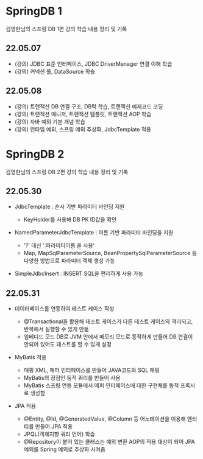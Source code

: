 # SpringDB 1
김영한님의 스프링 DB 1편 강의 학습 내용 정리 및 기록

## 22.05.07
* (강의) JDBC 표준 인터페이스, JDBC DriverManager 연결 이해 학습
* (강의) 커넥션 풀, DataSource 학습

## 22.05.08
* (강의) 트랜잭션 DB 연결 구조, DB락 학습, 트랜잭션 예제코드 코딩
* (강의) 트랜잭션 매니저, 트랜잭션 템플릿, 트랜잭션 AOP 학습
* (강의) 자바 예외 기본 개념 학습
* (강의) 런타임 예외, 스프링 예외 추상화, JdbcTemplate 적용

# SpringDB 2
김영한님의 스프링 DB 2편 강의 학습 내용 정리 및 기록

## 22.05.30
* JdbcTemplate : 순서 기반 파라미터 바인딩 지원
  - KeyHolder를 사용해 DB PK ID값을 확인
  
* NamedParameterJdbcTemplate : 이름 기반 파라미터 바인딩을 지원
  - '?' 대신 ':파라미터이름 을 사용'
  - Map, MapSqlParameterSource, BeanPropertySqlParameterSource 등 다양한 방법으로 파라미터 객체 생성 가능
 
* SimpleJdbcInsert : INSERT SQL을 편리하게 사용 가능

## 22.05.31
* 데이터베이스를 연동하여 테스트 케이스 작성
  - @Transactional을 활용해 테스트 케이스가 다른 테스트 케이스와 격리되고, 반복해서 실행할 수 있게 만듦
  - 임베디드 모드 DB로 JVM 안에서 메모리 모드로 동작하게 만들어 DB 연결이 안되어 있어도 테스트를 할 수 있게 설정
  
* MyBatis 적용
  - 매핑 XML, 매퍼 인터페이스를 만들어 JAVA코드와 SQL 매핑
  - MyBatis의 장점인 동적 쿼리를 만들어 사용
  - MyBatis 스프링 연동 모듈에서 매퍼 인터페이스에 대한 구현체를 동적 프록시로 생성함

* JPA 적용
  - @Entity, @Id, @GeneratedValue, @Column 등 어노테이션을 이용해 엔티티를 만들어 JPA 적용
  - JPQL(객체지향 쿼리 언어) 학습
  - @Repository이 붙어 있는 클래스는 예외 변환 AOP의 적용 대상이 되어 JPA 예외를 Spring 예외로 추상화 시켜줌
